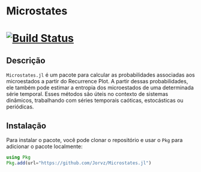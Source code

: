 # Microstates

[![Build Status](https://github.com/Jorvz/Microstates.jl/actions/workflows/CI.yml/badge.svg?branch=main)](https://github.com/Jorvz/Microstates.jl/actions/workflows/CI.yml?query=branch%3Amain)
=======
## Descrição

`Microstates.jl` é um pacote para calcular as probabilidades associadas aos microestados a partir do Recurrence Plot. A partir dessas probabilidades, ele também pode estimar a entropia dos microestados de uma determinada série temporal. Esses métodos são úteis no contexto de sistemas dinâmicos, trabalhando com séries temporais caóticas, estocásticas ou periódicas.

## Instalação

Para instalar o pacote, você pode clonar o repositório e usar o `Pkg` para adicionar o pacote localmente:

```julia
using Pkg
Pkg.add(url="https://github.com/Jorvz/Microstates.jl")

